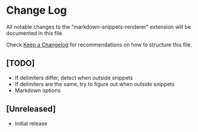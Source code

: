 # Change Log

All notable changes to the "markdown-snippets-renderer" extension will be documented in this file.

Check [Keep a Changelog](http://keepachangelog.com/) for recommendations on how to structure this file.

## [TODO]

- If delimiters differ, detect when outside snippets
- If delimiters are the same, try to figure out when outside snippets
- Markdown options

## [Unreleased]

- Initial release